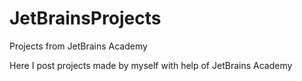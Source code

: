 # JetBrainsProjects
Projects from JetBrains Academy

Here I post projects made by myself with help of JetBrains Academy
